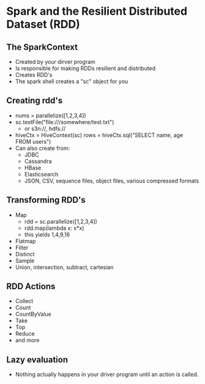 # Spark and the Resilient Distributed Dataset (RDD)

## The SparkContext

- Created by your dirver program
- Is responsible for making RDDs resilient and distributed
- Creates RDD's
- The spark shell creates a "sc" object for you

## Creating rdd's

- nums = parallelize([1,2,3,4])
- sc.testFile("file:///somewhere/test.txt")
    - or s3n://, hdfs://
- hiveCtx = HiveContext(sc) rows = hiveCtx.sql("SELECT name, age FROM users")
- Can also create from:
    - JDBC
    - Cassandra
    - HBase
    - Elasticsearch
    - JSON, CSV, sequence files, object files, various compressed formats

## Transforming RDD's

- Map
    - rdd = sc.parallelize([1,2,3,4])
    - rdd.map(lambda x: x*x)
    - this yields 1,4,9,16
- Flatmap
- Filter
- Distinct
- Sample
- Union, intersection, subtract, cartesian

## RDD Actions

- Collect
- Count
- CountByValue
- Take
- Top
- Reduce
- and more

## Lazy evaluation

- Nothing actually happens in your driver program until an action is called.

